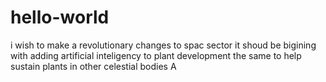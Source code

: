 # hello-world
i wish to make a revolutionary changes to spac sector
it shoud be bigining with adding artificial inteligency to plant development
the same to help sustain plants in other celestial bodies
A
